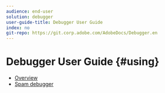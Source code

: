 ```yaml
---
audience: end-user
solution: debugger
user-guide-title: Debugger User Guide
index: no
git-repo: https://git.corp.adobe.com/AdobeDocs/Debugger.en
---
```


# Debugger User Guide {#using}

* [Overview](overview.md)
* [Spam debugger](debugger-spam.md)
